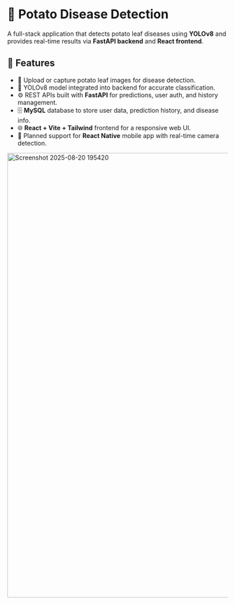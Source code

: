 # 🥔 Potato Disease Detection  

A full-stack application that detects potato leaf diseases using **YOLOv8** and provides real-time results via **FastAPI backend** and **React frontend**.  

## 🚀 Features  
- 📸 Upload or capture potato leaf images for disease detection.  
- 🧠 YOLOv8 model integrated into backend for accurate classification.  
- ⚙️ REST APIs built with **FastAPI** for predictions, user auth, and history management.  
- 🗄️ **MySQL** database to store user data, prediction history, and disease info.  
- 🌐 **React + Vite + Tailwind** frontend for a responsive web UI.  
- 📱 Planned support for **React Native** mobile app with real-time camera detection.  



<img width="1919" height="1016" alt="Screenshot 2025-08-20 195420" src="https://github.com/user-attachments/assets/9ac96146-79b1-4c85-833b-c7996a1177b6" />
